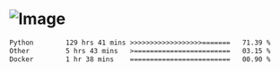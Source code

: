 # ![Image](https://github.com/user-attachments/assets/5f2d2b12-d836-424c-876f-cb0c9a5d9144)

<!--START_SECTION:waka-->

```txt
Python        129 hrs 41 mins >>>>>>>>>>>>>>>>>>=======   71.39 %
Other         5 hrs 43 mins   >========================   03.15 %
Docker        1 hr 38 mins    =========================   00.90 %
```

<!--END_SECTION:waka-->
